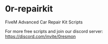 # 0r-repairkit
FiveM Advanced Car Repair Kit Scripts

For more free scripts and join our discord server: https://discord.com/invite/0resmon
